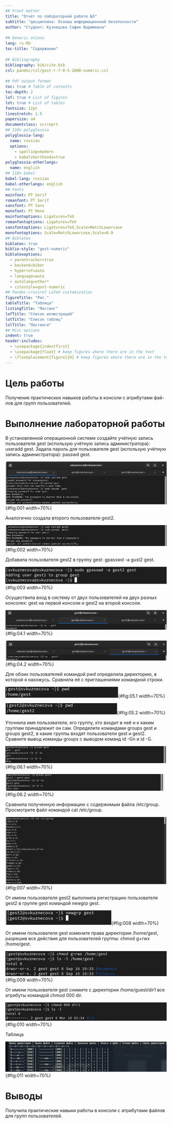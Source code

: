 ```yaml
---
## Front matter
title: "Отчёт по лабораторной работе №3"
subtitle: "дисциплина: Основы информационной безопасности"
author: "Студент: Кузнецова София Вадимовна"

## Generic otions
lang: ru-RU
toc-title: "Содержание"

## Bibliography
bibliography: bib/cite.bib
csl: pandoc/csl/gost-r-7-0-5-2008-numeric.csl

## Pdf output format
toc: true # Table of contents
toc-depth: 2
lof: true # List of figures
lot: true # List of tables
fontsize: 12pt
linestretch: 1.5
papersize: a4
documentclass: scrreprt
## I18n polyglossia
polyglossia-lang:
  name: russian
  options:
	- spelling=modern
	- babelshorthands=true
polyglossia-otherlangs:
  name: english
## I18n babel
babel-lang: russian
babel-otherlangs: english
## Fonts
mainfont: PT Serif
romanfont: PT Serif
sansfont: PT Sans
monofont: PT Mono
mainfontoptions: Ligatures=TeX
romanfontoptions: Ligatures=TeX
sansfontoptions: Ligatures=TeX,Scale=MatchLowercase
monofontoptions: Scale=MatchLowercase,Scale=0.9
## Biblatex
biblatex: true
biblio-style: "gost-numeric"
biblatexoptions:
  - parentracker=true
  - backend=biber
  - hyperref=auto
  - language=auto
  - autolang=other*
  - citestyle=gost-numeric
## Pandoc-crossref LaTeX customization
figureTitle: "Рис."
tableTitle: "Таблица"
listingTitle: "Листинг"
lofTitle: "Список иллюстраций"
lotTitle: "Список таблиц"
lolTitle: "Листинги"
## Misc options
indent: true
header-includes:
  - \usepackage{indentfirst}
  - \usepackage{float} # keep figures where there are in the text
  - \floatplacement{figure}{H} # keep figures where there are in the text
---
```


# Цель работы

Получение практических навыков работы в консоли с атрибутами фай-
лов для групп пользователей.

# Выполнение лабораторной работы

В установленной операционной системе создайте учётную запись пользователя gest (использую учётную запись администратора): useradd gest. Задала пароль для пользователя gest (использую учётную запись администратора): passwd gest.

![Учётную запись пользователя gest](image/1.jpg){#fig:001 width=70%}

Аналогично создала второго пользователя gest2.

![Учётную запись пользователя gest2](image/2.jpg){#fig:002 width=70%}

Добавила пользователя gest2 в группу gest: gpasswd -a gust2 gеst.

![Добавление пользователя gest2 в группу gest](image/3.jpg){#fig:003 width=70%}

Осуществила вход в систему от двух пользователей на двух разных консолях: gest на первой консоли и gest2 на второй консоли.

![Вход в систему от пользователя gest](image/4.1.jpg){#fig:04.1 width=70%}

![Вход в систему от пользователя gest2](image/4.2.jpg){#fig:04.2 width=70%}

Для обоих пользователей командой pwd определила директорию, в которой я нахожусь. Сравнила её с приглашениями командной строки.

![Команда pwd](image/5.1.jpg){#fig:05.1 width=70%}

![Команда pwd](image/5.2.jpg){#fig:05.2 width=70%}

Уточнила имя пользователя, его группу, кто входит в неё и к каким группам принадлежит он сам. Определите командами
groups gest и groups gest2, в какие группы входят пользователи gest и gest2. Сравните вывод команды groups с выводом команд id -Gn и id -G.

![Имя пользователя, его группа](image/6.1.jpg){#fig:06.1 width=70%}

![Имя пользователя, его группа](image/6.2.jpg){#fig:06.2 width=70%}

Сравнила полученную информацию с содержимым файла /etc/group. Просмотрите файл командой cat /etc/group.

![Команда cat /etc/group](image/7.jpg){#fig:007 width=70%}

От имени пользователя gest2 выполнила регистрацию пользователя gest2 в группе gest командой newgrp gest.

![Команда newgrp gest](image/8.jpg){#fig:008 width=70%}

От имени пользователя gest измените права директории /home/gest, разрешив все действия для пользователей группы: chmod g+rwx /home/gest.

![Команда chmod g+rwx /home/gest](image/9.jpg){#fig:009 width=70%}

От имени пользователя gest снимите с директории /home/guest/dir1 все атрибуты командой chmod 000 dir.

![Команда chmod 000 dir](image/10.jpg){#fig:010 width=70%}

Таблица

![Таблица 3.1](image/11.jpg){#fig:011 width=70%}

# Выводы

Получила практические навыки работы в консоли с атрибутами файлов для групп пользователей.

